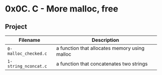 # 0x0C. C - More malloc, free

## Project

| Filename | Description |
| -------- | ----------- |
| `0-malloc_checked.c` | a function that allocates memory using malloc |
| `1-string_nconcat.c` | a function that concatenates two strings |
